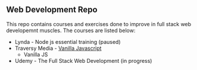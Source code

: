 ## Web Development Repo

This repo contains courses and exercises done to improve in full stack web developemnt muscles. The courses are listed below:

- Lynda - Node js essential training (paused)
- Traversy Media - [Vanilla Javascript](https://www.youtube.com/playlist?list=PLillGF-RfqbbnEGy3ROiLWk7JMCuSyQtX)
	- Vanilla JS
- Udemy - The Full Stack Web Development (in progress)
